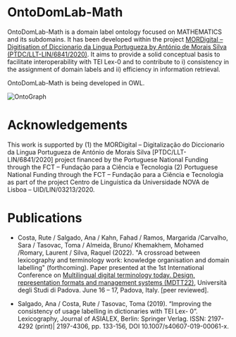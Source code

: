# OntoDomLab-Math
OntoDomLab-Math is a domain label ontology focused on MATHEMATICS and its subdomains. It has been developed within the project [MORDigital – Digitisation of Diccionario da Lingua Portugueza by António de Morais Silva (PTDC/LLT-LIN/6841/2020)](https://mordigital.fcsh.unl.pt/en/about/). It aims to provide a solid conceptual basis to facilitate interoperability with TEI Lex-0 and to contribute to i) consistency in the assignment of domain labels and ii) efficiency in information retrieval.

OntoDomLab-Math is being developed in OWL.

![OntoGraph](https://repository-images.githubusercontent.com/635392573/dd2b3295-2697-4d22-98f4-ca195482b3ec)

# Acknowledgements
This work is supported by (1) the MORDigital – Digitalização do Diccionario da Lingua Portugueza de António de Morais Silva [PTDC/LLT-LIN/6841/2020] project financed by the Portuguese National Funding through the FCT – Fundação para a Ciência e Tecnologia (2) Portuguese National Funding through the FCT – Fundação para a Ciência e Tecnologia as part of the project Centro de Linguística da Universidade NOVA de Lisboa – UID/LIN/03213/2020.

# Publications

- Costa, Rute / Salgado, Ana / Kahn, Fahad / Ramos, Margarida /Carvalho, Sara / Tasovac, Toma / Almeida, Bruno/ Khemakhem, Mohamed /Romary, Laurent / Silva, Raquel (2022). "A crossroad between lexicography and terminology work: knowledge organisation and domain labelling" (forthcoming).
Paper presented at the 1st International Conference on [Multilingual digital terminology today. Design, representation formats and management systems (MDTT22)](http://www.maldura.unipd.it/digital-terminology/en/), Università degli Studi di Padova. June 16 – 17, Padova, Italy. [peer reviewed]. 

- Salgado, Ana / Costa, Rute / Tasovac, Toma (2019). “Improving the consistency of usage labelling in dictionaries with TEI Lex-
0”. Lexicography, Journal of ASIALEX, Berlin: Springer Verlag. ISSN: 2197-4292 (print)| 2197-4306, pp. 133-156, DOI 
10.1007/s40607-019-00061-x.
